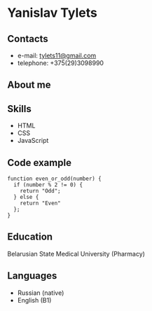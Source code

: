 # Yanislav Tylets
## Contacts
* e-mail: tylets11@gmail.com
* telephone: +375(29)3098990
## About me

## Skills
* HTML
* CSS
* JavaScript
## Code example
```
function even_or_odd(number) {
  if (number % 2 != 0) {
    return "Odd";
  } else {
    return "Even"
  };
}
```
## Education
Belarusian State Medical University (Pharmacy)
## Languages
* Russian (native)
* English (B1)
